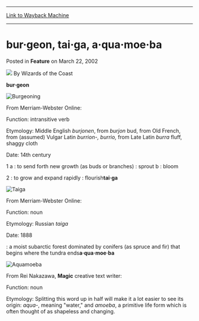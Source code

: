 
---
[Link to Wayback Machine](https://web.archive.org/web/20211022122815/https://magic.wizards.com/en/articles/archive/feature/bur%C2%B7geon-tai%C2%B7ga-%C2%B7qua%C2%B7moe%C2%B7ba-2002-03-22)

[_metadata_:wayback_url]:- "https://magic.wizards.com/en/articles/archive/feature/bur%C2%B7geon-tai%C2%B7ga-%C2%B7qua%C2%B7moe%C2%B7ba-2002-03-22"
[_metadata_:wayback_raw_url]:- "https://web.archive.org/web/20211022122815id_/https://magic.wizards.com/en/articles/archive/feature/bur%C2%B7geon-tai%C2%B7ga-%C2%B7qua%C2%B7moe%C2%B7ba-2002-03-22"
[_metadata_:wayback_capture_timestamp]:- "2021-10-22 12:28:15+00:00"
[_metadata_:description]:- "bur·geon From Merriam-Webster Online: Function: intransitive verb Etymology: Middle English burjonen, from burjon bud, from Old French, from (assumed) Vulgar Latin burrion-, burrio, from Late Latin burra fluff, shaggy cloth Date: 14th century 1 a : to send forth new growth (as buds or branches) : sprout b : bloom 2 : to grow and expand rapidly : flourishtai·ga From"
[_metadata_:generator]:- "Drupal 7 (http://drupal.org)"
---


bur·geon, tai·ga, a·qua·moe·ba
==============================



 Posted in **Feature**
 on March 22, 2002 






![](https://media.magic.wizards.com/styles/auth_small/public/images/person/wizards_author.jpg)
By Wizards of the Coast











**bur·geon**

![Burgeoning](http://gatherer.wizards.com/Handlers/Image.ashx?type=card&name=Burgeoning)  

From Merriam-Webster Online:  

Function: intransitive verb  

Etymology: Middle English *burjonen*, from *burjon* bud, from Old French, from (assumed) Vulgar Latin *burrion-, burrio,* from Late Latin *burra* fluff, shaggy cloth  

Date: 14th century  

1 a : to send forth new growth (as buds or branches) : sprout b : bloom  

2 : to grow and expand rapidly : flourish**tai·ga**

![Taiga](http://gatherer.wizards.com/Handlers/Image.ashx?type=card&name=Taiga)  

From Merriam-Webster Online:  

Function: noun  

Etymology: Russian *taiga*  

Date: 1888  

: a moist subarctic forest dominated by conifers (as spruce and fir) that begins where the tundra ends**a·qua·moe·ba**

![Aquamoeba](http://gatherer.wizards.com/Handlers/Image.ashx?type=card&name=Aquamoeba)  

From Rei Nakazawa, **Magic** creative text writer:  

Function: noun  

Etymology: Splitting this word up in half will make it a lot easier to see its origin: *aqua-*, meaning "water," and *amoeba*, a primitive life form which is often thought of as shapeless and changing.





